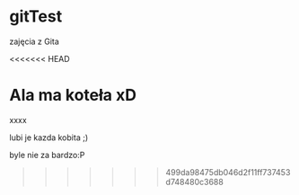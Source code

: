 gitTest
=======

zajęcia z Gita

<<<<<<< HEAD

Ala ma koteła xD
=======
xxxx
 

lubi je kazda kobita ;)

byle nie za bardzo:P

>>>>>>> 499da98475db046d2f11ff737453d748480c3688
